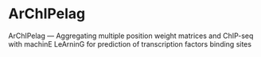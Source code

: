# ArChIPelag
ArChIPelag — Aggregating multiple position weight matrices and ChIP-seq with machinE LeArninG for prediction of transcription factors binding sites
